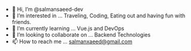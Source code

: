 - 👋 Hi, I’m @salmansaeed-dev
- 👀 I’m interested in ... Traveling, Coding, Eating out and having fun with friends.
- 🌱 I’m currently learning ... Vue.js and DevOps
- 💞️ I’m looking to collaborate on ... Backend Technologies
- 📫 How to reach me ... salmanxaeed@gmail.com

<!---
salmansaeed-dev/salmansaeed-dev is a ✨ special ✨ repository because its `README.md` (this file) appears on your GitHub profile.
You can click the Preview link to take a look at your changes.
--->
